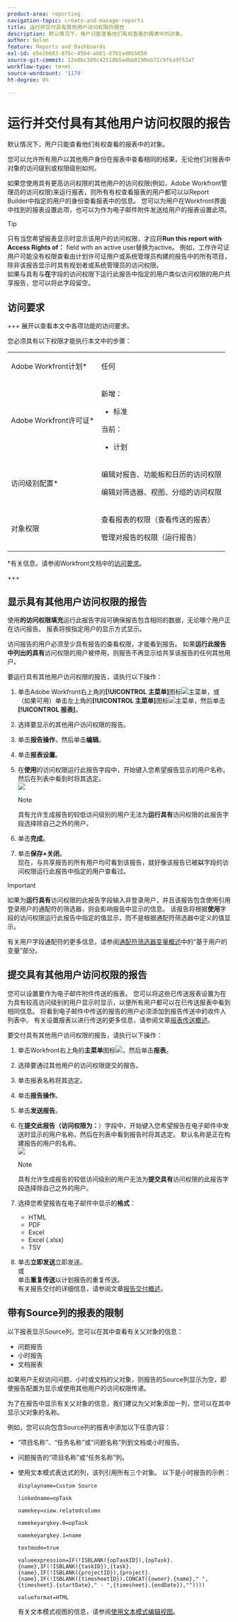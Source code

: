 ```yaml
---
product-area: reporting
navigation-topic: create-and-manage-reports
title: 运行并交付具有其他用户访问权限的报告
description: 默认情况下，用户只能查看他们有权查看的报表中的对象。
author: Nolan
feature: Reports and Dashboards
exl-id: e5e2b683-876c-45b4-ab61-07b1ad0b5650
source-git-commit: 12e8bc389c42510b5adbb0190eb71c9f6a9f52a7
workflow-type: tm+mt
source-wordcount: '1179'
ht-degree: 0%

---
```


# 运行并交付具有其他用户访问权限的报告

<!-- Audited: 11/2024 -->

默认情况下，用户只能查看他们有权查看的报表中的对象。

您可以允许所有用户以其他用户身份在报表中查看相同的结果，无论他们对报表中对象的访问级别或权限级别如何。

如果您使用具有更高访问权限的其他用户的访问权限(例如，Adobe Workfront管理员的访问权限)来运行报表，则所有有权查看报表的用户都可以以Report Builder中指定的用户的身份查看报表中的信息。 您可以为用户在Workfront界面中找到的报表设置此项，也可以为作为电子邮件附件发送给用户的报表设置此项。

>[!TIP]
>
>只有当您希望报表显示时显示该用户的访问权限，才应将&#x200B;**Run this report with Access Rights of：** field with an active user替换为active。 例如，工作许可证用户可能没有权限查看由计划许可证用户或系统管理员构建的报告中的所有项目，除非该报告显示时具有规划者或系统管理员的访问权限。\
>如果与具有与&#x200B;**在**&#x200B;字段的访问权限下运行此报告中指定的用户类似访问权限的用户共享报告，您可以将此字段留空。

## 访问要求

+++ 展开以查看本文中各项功能的访问要求。

您必须具有以下权限才能执行本文中的步骤：

<table style="table-layout:auto"> 
 <col> 
 <col> 
 <tbody> 
  <tr> 
   <td role="rowheader">Adobe Workfront计划*</td> 
   <td> <p>任何</p> </td> 
  </tr> 
  <tr> 
   <td role="rowheader">Adobe Workfront许可证*</td> 
      <td> 
      <p>新增：</p>
         <ul>
         <li><p>标准</p></li>
         </ul>
      <p>当前：</p>
         <ul>
         <li><p>计划</p></li>
         </ul>
   </td>
  </tr> 
  <tr> 
   <td role="rowheader">访问级别配置*</td> 
   <td> <p>编辑对报告、功能板和日历的访问权限</p> <p>编辑对筛选器、视图、分组的访问权限</p></td> 
  </tr> 
  <tr> 
   <td role="rowheader">对象权限</td> 
   <td> <p>查看报表的权限（查看传送的报表）</p><p>管理对报告的权限（运行报告）</p></td> 
  </tr> 
 </tbody> 
</table>

*有关信息，请参阅Workfront文档中的[访问要求](/help/quicksilver/administration-and-setup/add-users/access-levels-and-object-permissions/access-level-requirements-in-documentation.md)。

+++

## 显示具有其他用户访问权限的报告

使用&#x200B;**的访问权限填充**&#x200B;运行此报告字段可确保报告包含相同的数据，无论哪个用户正在访问报告。 报表将按指定用户的显示方式显示。

访问报告的用户必须至少具有报告的查看权限，才能看到报告。 如果&#x200B;**运行此报告中列出的具有**&#x200B;访问权限的用户被停用，则报告不再显示给共享该报告的任何其他用户。

要运行具有其他用户访问权限的报告，请执行以下操作：

1. 单击Adobe Workfront右上角的&#x200B;**[!UICONTROL 主菜单]**&#x200B;图标![主菜单](/help/_includes/assets/main-menu-icon.png)，或（如果可用）单击左上角的&#x200B;**[!UICONTROL 主菜单]**&#x200B;图标![主菜单](/help/_includes/assets/main-menu-icon-left-nav.png)，然后单击&#x200B;**[!UICONTROL 报表]**。

1. 选择要显示的其他用户访问权限的报告。
1. 单击&#x200B;**报告操作**，然后单击&#x200B;**编辑**。

1. 单击&#x200B;**报表设置**。

1. 在&#x200B;**使用**&#x200B;的访问权限运行此报告字段中，开始键入您希望报告显示的用户名称，然后在列表中看到时将其选定。\
   ![](assets/unshimmed-access-rights-of.png)

   >[!NOTE]
   >
   >具有允许生成报告的较低访问级别的用户无法为&#x200B;**运行具有**&#x200B;访问权限的此报告字段选择除自己之外的用户。

1. 单击&#x200B;**完成**。
1. 单击&#x200B;**保存+关闭**。\
   现在，与共享报告的所有用户均可看到该报告，就好像该报告已被&#x200B;**以**&#x200B;字段的访问权限运行此报告中指定的用户查看过。

>[!IMPORTANT]
>
>如果为&#x200B;**运行具有**&#x200B;访问权限的此报告字段输入非登录用户，并且该报告包含使用引用登录用户的通配符的筛选器，则会影响报告中显示的信息。 该报告将根据&#x200B;**使用**&#x200B;字段的访问权限运行此报告中指定的值显示，而不是根据通配符筛选器中定义的值显示。
>
>有关用户字段通配符的更多信息，请参阅[通配符筛选器变量概述](../../../reports-and-dashboards/reports/reporting-elements/understand-wildcard-filter-variables.md)中的“基于用户的变量”部分。

## 提交具有其他用户访问权限的报告

您可以设置要作为电子邮件附件传送的报表。 您可以将这些已传送报表设置为在为具有较高访问级别的用户显示时显示，以便所有用户都可以在已传送报表中看到相同信息。 将看到电子邮件中传送的报告的用户必须添加到报告传送中的收件人列表中。 有关设置报表以进行传送的更多信息，请参阅文章[报表传送概述](../../../reports-and-dashboards/reports/creating-and-managing-reports/set-up-report-deliveries.md)。

要交付具有其他用户访问权限的报告，请执行以下操作：

1. 单击Workfront右上角的&#x200B;**主菜单**&#x200B;图标![](assets/main-menu-icon.png)，然后单击&#x200B;**报表**。

1. 选择要通过其他用户的访问权限提交的报告。
1. 单击报表名称将其选定。
1. 单击&#x200B;**报告操作**。
1. 单击&#x200B;**发送报告**。

1. 在&#x200B;**提交此报告（访问权限为：**）字段中，开始键入您希望报告在电子邮件中发送时显示的用户名称，然后在列表中看到报告时将其选定。 默认名称是正在构建报告的用户的名称。\
   ![](assets/unshimmed-send-report-access-rights-of.png)

   >[!NOTE]
   >
   >具有允许生成报告的较低访问级别的用户无法为&#x200B;**提交具有**&#x200B;访问权限的此报告字段选择除自己之外的用户。

1. 选择您希望报告在电子邮件中显示的&#x200B;**格式**：

   * HTML
   * PDF
   * Excel
   * Excel (.xlsx)
   * TSV

1. 单击&#x200B;**立即发送**&#x200B;立即发送。\
   或\
   单击&#x200B;**重复传送**&#x200B;以计划报告的重复传送。\
   有关报告交付的详细信息，请参阅文章[报告交付概述](../../../reports-and-dashboards/reports/creating-and-managing-reports/set-up-report-deliveries.md)。

## 带有Source列的报表的限制

以下报表显示Source列，您可以在其中查看有关父对象的信息：

* 问题报告
* 小时报告
* 文档报表

如果用户无权访问问题、小时或文档的父对象，则报告的Source列显示为空，即使报告配置为显示或使用其他用户的访问权限传递。

为了在报告中显示有关父对象的信息，我们建议为父对象添加一列，您可以在其中显示父对象的名称。

例如，您可以向包含Source列的报表中添加以下任意内容：

* “项目名称”、“任务名称”或“问题名称”列到文档或小时报告。
* 问题报告的“项目名称”或“任务名称”列。
* 使用文本模式表达式的列，该列引用所有三个对象。 以下是小时报告的示例：

  ```
  displayname=Custom Source
  
  linkedname=opTask
  
  namekey=view.relatedcolumn
  
  namekeyargkey.0=opTask
  
  namekeyargkey.1=name
  
  textmode=true
  
  valueexpression=IF(!ISBLANK({opTaskID}),{opTask}.{name},IF(!ISBLANK({taskID}),{task}.{name},IF(!ISBLANK({projectID}),{project}.{name},IF(!ISBLANK({timesheetID}),CONCAT({owner}.{name}," ",{timesheet}.{startDate}," - ",{timesheet}.{endDate}),""))))
  
  valueformat=HTML
  ```

  有关文本模式视图的信息，请参阅[使用文本模式编辑视图](../text-mode/edit-text-mode-in-view.md)。